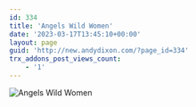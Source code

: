 ```yaml
---
id: 334
title: 'Angels Wild Women'
date: '2023-03-17T13:45:10+00:00'
layout: page
guid: 'http://new.andydixon.com/?page_id=334'
trx_addons_post_views_count:
    - '1'
---
```


![Angels Wild Women](https://i0.wp.com/assets.g8x2.ldn.idrivee2-23.com/posters/Angels%20Wild%20Women%2001.jpg?w=1200&ssl=1 "Angels Wild Women")